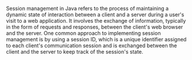 Session management in Java refers to the process of maintaining a
dynamic state of interaction between a client and a server during a
user's visit to a web application. It involves the exchange of
information, typically in the form of requests and responses, between
the client's web browser and the server. One common approach to
implementing session management is by using a session ID, which is a
unique identifier assigned to each client's communication session and
is exchanged between the client and the server to keep track of the
session's state.